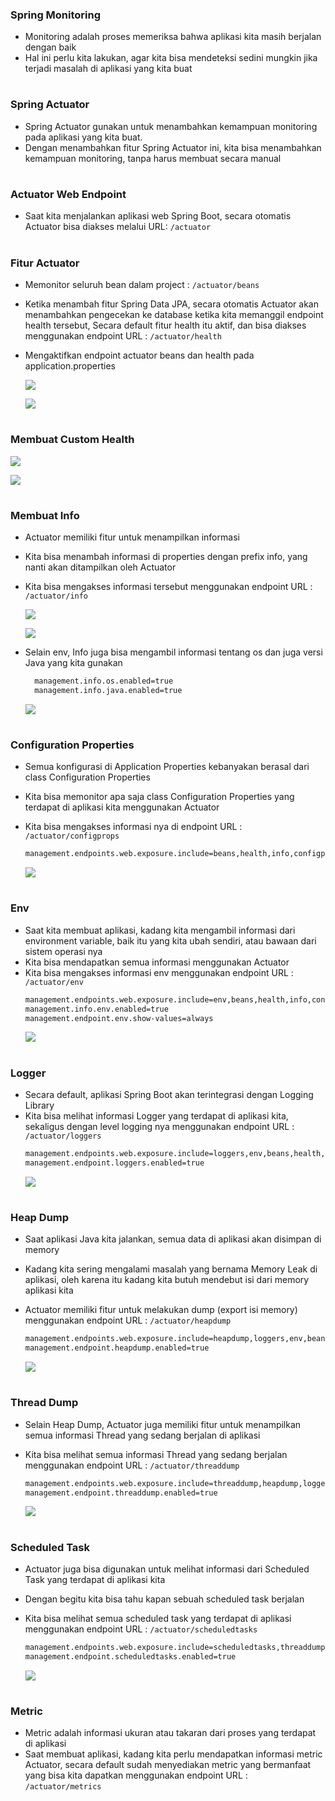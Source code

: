 ### Spring Monitoring
- Monitoring adalah proses memeriksa bahwa aplikasi kita masih berjalan dengan baik
- Hal ini perlu kita lakukan, agar kita bisa mendeteksi sedini mungkin jika terjadi masalah di aplikasi yang kita buat
#
### Spring Actuator
- Spring Actuator gunakan untuk menambahkan kemampuan monitoring pada aplikasi yang kita buat.
- Dengan menambahkan fitur Spring Actuator ini, kita bisa menambahkan kemampuan monitoring, tanpa harus membuat secara manual
#
### Actuator Web Endpoint
- Saat kita menjalankan aplikasi web Spring Boot, secara otomatis Actuator bisa diakses melalui URL: `/actuator`
#
### Fitur Actuator
- Memonitor seluruh bean dalam project : `/actuator/beans`
- Ketika menambah fitur Spring Data JPA, secara otomatis Actuator akan menambahkan pengecekan ke database ketika kita memanggil endpoint health tersebut, Secara default fitur health itu aktif, dan bisa diakses menggunakan endpoint URL : `/actuator/health`
- Mengaktifkan endpoint actuator beans dan health pada application.properties
  
    ![](img/2.1.png)

    ![](img/2.2.png)

#
### Membuat Custom Health
![](img/2.3.png)

![](img/2.4.png)

#
### Membuat Info
- Actuator memiliki fitur untuk menampilkan informasi 
- Kita bisa menambah informasi di properties dengan prefix info, yang nanti akan ditampilkan oleh Actuator
- Kita bisa mengakses informasi tersebut menggunakan endpoint URL :
`/actuator/info`

    ![](img/2.5.png)

    ![](img/2.6.png)

- Selain env, Info juga bisa mengambil informasi tentang os dan juga versi Java yang kita gunakan
  ```sh
    management.info.os.enabled=true
    management.info.java.enabled=true
  ```
  ![](img/2.7.png)

#
### Configuration Properties
- Semua konfigurasi di Application Properties kebanyakan berasal dari class Configuration Properties
- Kita bisa memonitor apa saja class Configuration Properties yang terdapat di aplikasi kita menggunakan Actuator
- Kita bisa mengakses informasi nya di endpoint URL : `/actuator/configprops`
  
  ```sh
  management.endpoints.web.exposure.include=beans,health,info,configprops
  ```
  ![](img/2.8.png)

#
### Env
- Saat kita membuat aplikasi, kadang kita mengambil informasi dari environment variable, baik itu yang kita ubah sendiri, atau bawaan dari sistem operasi nya
- Kita bisa mendapatkan semua informasi menggunakan Actuator
- Kita bisa mengakses informasi env menggunakan endpoint URL : `/actuator/env`
    ```sh
    management.endpoints.web.exposure.include=env,beans,health,info,configprops
    management.info.env.enabled=true
    management.endpoint.env.show-values=always
    ```
    ![](img/2.9.png)

#
### Logger
- Secara default, aplikasi Spring Boot akan terintegrasi dengan Logging Library
- Kita bisa melihat informasi Logger yang terdapat di aplikasi kita, sekaligus dengan level logging nya menggunakan endpoint URL : `/actuator/loggers`
    ```sh
    management.endpoints.web.exposure.include=loggers,env,beans,health,info,configprops
    management.endpoint.loggers.enabled=true
    ```
    ![](img/3.1.png)

#
### Heap Dump
- Saat aplikasi Java kita jalankan, semua data di aplikasi akan disimpan di memory
- Kadang kita sering mengalami masalah yang bernama Memory Leak di aplikasi, oleh karena itu kadang kita butuh mendebut isi dari memory aplikasi kita
- Actuator memiliki fitur untuk melakukan dump (export isi memory) menggunakan endpoint URL : `/actuator/heapdump`
  
    ```sh
    management.endpoints.web.exposure.include=heapdump,loggers,env,beans,health,info,configprops
    management.endpoint.heapdump.enabled=true
    ```
    ![](img/3.2.png)

#
### Thread Dump
- Selain Heap Dump, Actuator juga memiliki fitur untuk menampilkan semua informasi Thread yang sedang berjalan di aplikasi
- Kita bisa melihat semua informasi Thread yang sedang berjalan menggunakan endpoint URL : `/actuator/threaddump`
  
    ```sh
    management.endpoints.web.exposure.include=threaddump,heapdump,loggers,env,beans,health,info,configprops
    management.endpoint.threaddump.enabled=true
    ```
    ![](img/3.3.png)

#
### Scheduled Task
- Actuator juga bisa digunakan untuk melihat informasi dari Scheduled Task yang terdapat di aplikasi kita
- Dengan begitu kita bisa tahu kapan sebuah scheduled task berjalan
- Kita bisa melihat semua scheduled task yang terdapat di aplikasi menggunakan endpoint URL : `/actuator/scheduledtasks`

    ```sh
    management.endpoints.web.exposure.include=scheduledtasks,threaddump,heapdump,loggers,env,beans,health,info,configprops
    management.endpoint.scheduledtasks.enabled=true
    ```

    ![](img/3.4.png)


#
### Metric
- Metric adalah informasi ukuran atau takaran dari proses yang terdapat di aplikasi
- Saat membuat aplikasi, kadang kita perlu mendapatkan informasi metric
Actuator, secara default sudah menyediakan metric yang bermanfaat yang bisa kita dapatkan menggunakan endpoint URL : `/actuator/metrics`

